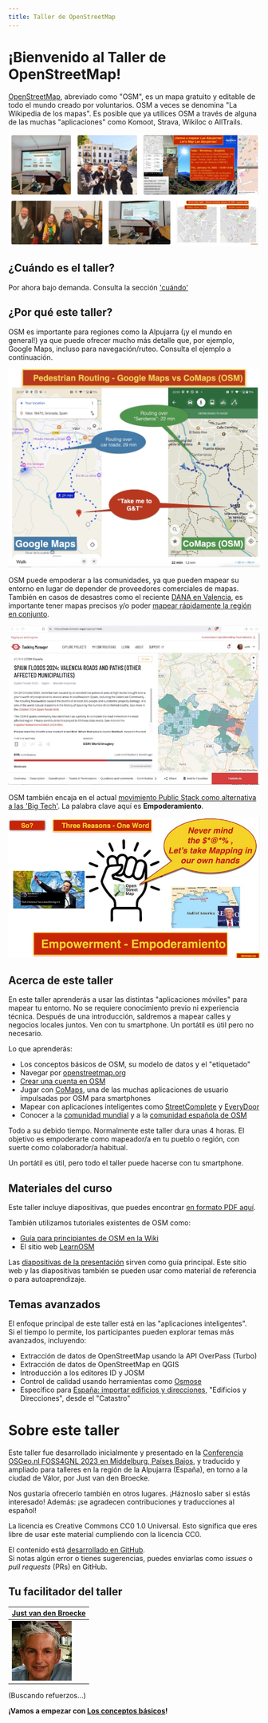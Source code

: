 ```yaml
---
title: Taller de OpenStreetMap
---
```


# ¡Bienvenido al Taller de OpenStreetMap!

[OpenStreetMap](https://openstreetmap.org), abreviado como "OSM", es un mapa gratuito y editable de todo el mundo creado por voluntarios. 
OSM a veces se denomina "La Wikipedia de los mapas". Es posible que ya utilices OSM
a través de alguna de las muchas "aplicaciones" como Komoot, Strava, Wikiloc o AllTrails.

![ugijar-2025](assets/images/ugijar-2025-composite.jpg)

## ¿Cuándo es el taller?

Por ahora bajo demanda. Consulta la sección ['cuándo'](when.md)

## ¿Por qué este taller?

OSM es importante para regiones como la Alpujarra (¡y el mundo en general!) ya que puede ofrecer mucho más detalle que, por ejemplo, Google Maps, incluso para navegación/ruteo. Consulta el ejemplo a continuación.

![front](assets/images/comaps-routing.jpg)

OSM puede empoderar a las comunidades, ya que pueden mapear su entorno en lugar de depender
de proveedores comerciales de mapas. También en casos de desastres como el reciente [DANA en Valencia](https://wiki.openstreetmap.org/wiki/ES:Espa%C3%B1a/Humanitario/DANA_2024), 
es importante tener mapas precisos y/o poder [mapear rápidamente la región en conjunto](https://tasks.hotosm.org/projects/17948).

![front](assets/images/dana-hotosm.jpg)

OSM también encaja en el actual [movimiento Public Stack como alternativa a las 'Big Tech'](https://publicstack.net/alternatives/). La palabra clave aquí es **Empoderamiento**.

![front](assets/images/empowerment.jpg)

## Acerca de este taller

En este taller aprenderás a usar
las distintas "aplicaciones móviles" para mapear tu entorno. 
No se requiere conocimiento previo ni experiencia técnica. 
Después de una introducción, saldremos a mapear calles y negocios locales juntos. 
Ven con tu smartphone. Un portátil es útil pero no necesario.

Lo que aprenderás:

- Los conceptos básicos de OSM, su modelo de datos y el "etiquetado"
- Navegar por [openstreetmap.org](https://openstreetmap.org)
- [Crear una cuenta en OSM](https://www.openstreetmap.org/user/new)
- Jugar con [CoMaps](https://www.comaps.app/), una de las muchas aplicaciones de usuario impulsadas por OSM para smartphones
- Mapear con aplicaciones inteligentes como [StreetComplete](https://streetcomplete.app/?lang=nl) y [EveryDoor](https://every-door.app/)
- Conocer a la [comunidad mundial](https://community.openstreetmap.org/) y a la [comunidad española de OSM](https://openstreetmap.es)

Todo a su debido tiempo. Normalmente este taller dura unas 4 horas. El objetivo es empoderarte 
como mapeador/a en tu pueblo o región, con suerte como colaborador/a habitual. 

Un portátil es útil, pero todo el taller puede hacerse con tu smartphone.

## Materiales del curso

Este taller incluye diapositivas, que puedes encontrar 
[en formato PDF aquí](presentation.md).

También utilizamos tutoriales existentes de OSM como:

- [Guía para principiantes de OSM en la Wiki](https://wiki.openstreetmap.org/wiki/Beginners%27_guide)
- El sitio web [LearnOSM](https://learnosm.org/nl_NL/)

Las [diapositivas de la presentación](presentation.md) sirven como guía principal. 
Este sitio web y las diapositivas también se pueden usar como material de referencia o para autoaprendizaje.

## Temas avanzados

El enfoque principal de este taller está en las "aplicaciones inteligentes".  
Si el tiempo lo permite, los participantes pueden explorar temas más avanzados, incluyendo:

- Extracción de datos de OpenStreetMap usando la API OverPass (Turbo)
- Extracción de datos de OpenStreetMap en QGIS
- Introducción a los editores ID y JOSM
- Control de calidad usando herramientas como [Osmose](https://wiki.openstreetmap.org/wiki/Osmose)
- Específico para [España: importar edificios y direcciones](https://wiki.openstreetmap.org/wiki/Spanish_Cadastre/Buildings_import), "Edificios y Direcciones", desde el "Catastro"

# Sobre este taller

Este taller fue desarrollado inicialmente y presentado en la [Conferencia OSGeo.nl FOSS4GNL 2023 en Middelburg, Países Bajos](https://foss4g.nl), 
y traducido y ampliado para talleres en la región de la Alpujarra (España), en torno a la ciudad de Válor, por Just van den Broecke.

Nos gustaría ofrecerlo también en otros lugares. ¡Háznoslo saber si estás interesado!  Además: ¡se agradecen contribuciones y traducciones al español!

La licencia es Creative Commons CC0 1.0 Universal. Esto significa que eres libre de usar este material cumpliendo con la licencia CC0.

El contenido está [desarrollado en GitHub](https://github.com/justb4/alpumapa.xyz).  
Si notas algún error o tienes sugerencias, puedes enviarlas como *issues* o *pull requests* (PRs) en GitHub.

## Tu facilitador del taller

| [Just van den Broecke](https://www.openstreetmap.org/user/justb)  |
|---|
| ![B](assets/images/just_broecke.jpg)  |

(Buscando refuerzos...)

**¡Vamos a empezar con [Los conceptos básicos](intro.md)!**